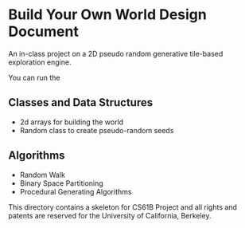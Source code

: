 # Build Your Own World Design Document

An in-class project on a 2D pseudo random generative tile-based exploration engine.

You can run the 

## Classes and Data Structures
- 2d arrays for building the world
- Random class to create pseudo-random seeds

## Algorithms
- Random Walk 
- Binary Space Partitioning
- Procedural Generating Algorithms

This directory contains a skeleton for CS61B Project and all rights and patents are reserved for the
University of California, Berkeley.